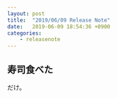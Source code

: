```yaml
---
layout: post
title:  "2019/06/09 Release Note"
date:   2019-06-09 18:54:36 +0900
categories:
    - releasenote
---
```


## 寿司食べた

だけ。
